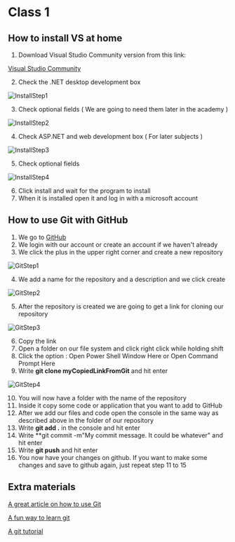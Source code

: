 # Class 1
## How to install VS at home
1. Download Visual Studio Community version from this link:

[Visual Studio Community](https://visualstudio.microsoft.com/thank-you-downloading-visual-studio/?sku=Community&rel=15)

2. Check the .NET desktop development box

![InstallStep1](https://github.com/sedc-codecademy/sedc7-05-oopcsharp/blob/master/g3/Class%201/img/installVS1.PNG?raw=true)

3. Check optional fields ( We are going to need them later in the academy )

![InstallStep2](https://github.com/sedc-codecademy/sedc7-05-oopcsharp/blob/master/g3/Class%201/img/installVS2.PNG?raw=true)

4. Check ASP.NET and web development box ( For later subjects )

![InstallStep3](https://github.com/sedc-codecademy/sedc7-05-oopcsharp/blob/master/g3/Class%201/img/installVS3.PNG?raw=true)

5. Check optional fields

![InstallStep4](https://github.com/sedc-codecademy/sedc7-05-oopcsharp/blob/master/g3/Class%201/img/installVS4.PNG?raw=true)

6. Click install and wait for the program to install
7. When it is installed open it and log in with a microsoft account

## How to use Git with GitHub
1. We go to [GitHub](www.github.com)
2. We login with our account or create an account if we haven't already
3. We click the plus in the upper right corner and create a new repository

![GitStep1](https://github.com/sedc-codecademy/sedc7-05-oopcsharp/blob/master/g3/Class%201/img/HowToGit1.PNG?raw=true)

4. We add a name for the repository and a description and we click create

![GitStep2](https://github.com/sedc-codecademy/sedc7-05-oopcsharp/blob/master/g3/Class%201/img/HowToGit2.PNG?raw=true)

5. After the repository is created we are going to get a link for cloning our repository

![GitStep3](https://github.com/sedc-codecademy/sedc7-05-oopcsharp/blob/master/g3/Class%201/img/HowToGit3.PNG?raw=true)

6. Copy the link
7. Open a folder on our file system and click right click while holding shift
8. Click the option : Open Power Shell Window Here or Open Command Prompt Here
9. Write **git clone myCopiedLinkFromGit** and hit enter

![GitStep4](https://github.com/sedc-codecademy/sedc7-05-oopcsharp/blob/master/g3/Class%201/img/HowToGit4.PNG?raw=true)

10. You will now have a folder with the name of the repository
11. Inside it copy some code or application that you want to add to GitHub
12. After we add our files and code open the console in the same way as described above in the folder of our repository
13. Write **git add .** in the console and hit enter
14. Write **git commit -m"My commit message. It could be whatever" and hit enter
15. Write **git push** and hit enter
16. You now have your changes on github. If you want to make some changes and save to github again, just repeat step 11 to 15

## Extra materials
[A great article on how to use Git](http://rogerdudler.github.io/git-guide/)

[A fun way to learn git](https://learngitbranching.js.org/)

[A git tutorial](https://www.youtube.com/watch?v=SWYqp7iY_Tc)


